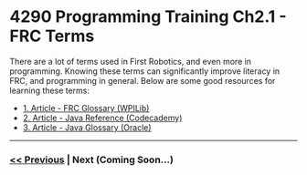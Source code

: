 # 4290 Programming Training Ch2.1 - FRC Terms
There are a lot of terms used in First Robotics, and even more in programming. Knowing these terms can significantly improve literacy in FRC, and programming in general. Below are some good resources for learning these terms:
- [1. Article - FRC Glossary (WPILib)](https://docs.wpilib.org/en/stable/docs/software/frc-glossary.html)
- [2. Article - Java Reference (Codecademy)](https://www.codecademy.com/resources/docs/java)
- [3. Article - Java Glossary (Oracle)](https://www.oracle.com/java/technologies/glossary.html)

--- 

### [<< Previous](./) | Next (Coming Soon...)
